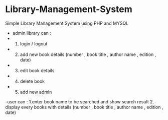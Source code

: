 # Library-Management-System
Simple Library Management System using PHP and MYSQL

- admin library can :
- 1. login / logout
- 2. add new book details (number , book title , author name , edition , date)
- 3. edit book details
- 4. delete book
- 5. add new admin

-user can :
1.enter book name to be searched and show search result 
2. display every books with details (number , book title , author name , edition , date)
